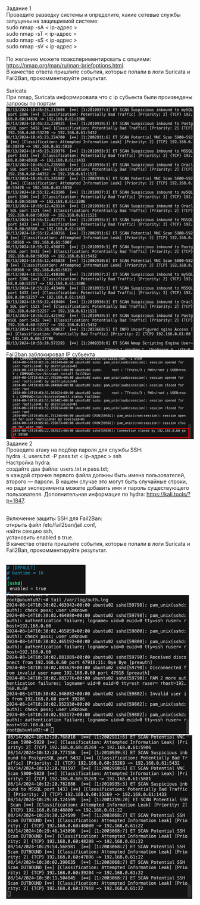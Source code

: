 <br>Задание 1
<br>Проведите разведку системы и определите, какие сетевые службы запущены на защищаемой системе:
<br>sudo nmap -sA < ip-адрес >
<br>sudo nmap -sT < ip-адрес >
<br>sudo nmap -sS < ip-адрес >
<br>sudo nmap -sV < ip-адрес >
<br>
<br>По желанию можете поэкспериментировать с опциями: https://nmap.org/man/ru/man-briefoptions.html.
<br>В качестве ответа пришлите события, которые попали в логи Suricata и Fail2Ban, прокомментируйте результат.
<br>
<br>Suricata
<br>При nmap, Suricata информировала что с ip субьекта были произведены запросы по портам
<br>![Suricata](https://github.com/DmitriyKly/HW_DevOps_Netology/blob/main/%D0%97%D0%B0%D1%89%D0%B8%D1%82%D0%B0%20%D1%81%D0%B5%D1%82%D0%B8/screen/Task1.png)
<br> Fail2ban заблокировал IP субьекта
<br>![fail2ban](https://github.com/DmitriyKly/HW_DevOps_Netology/blob/main/%D0%97%D0%B0%D1%89%D0%B8%D1%82%D0%B0%20%D1%81%D0%B5%D1%82%D0%B8/screen/Task1_1.png)
<br>Задание 2
<br>Проведите атаку на подбор пароля для службы SSH:
<br>hydra -L users.txt -P pass.txt < ip-адрес > ssh
<br>Настройка hydra:
<br>создайте два файла: users.txt и pass.txt;
<br>в каждой строчке первого файла должны быть имена пользователей, второго — пароли. В нашем случае это могут быть случайные строки, но ради эксперимента можете добавить имя и пароль существующего пользователя.
Дополнительная информация по hydra: https://kali.tools/?p=1847.

<br>Включение защиты SSH для Fail2Ban:
<br>открыть файл /etc/fail2ban/jail.conf,
<br>найти секцию ssh,
<br>установить enabled в true.
<br>В качестве ответа пришлите события, которые попали в логи Suricata и Fail2Ban, прокомментируйте результат.

<br>![1](https://github.com/DmitriyKly/HW_DevOps_Netology/blob/main/%D0%97%D0%B0%D1%89%D0%B8%D1%82%D0%B0%20%D1%81%D0%B5%D1%82%D0%B8/screen/Task2_0.png)
<br>![2](https://github.com/DmitriyKly/HW_DevOps_Netology/blob/main/%D0%97%D0%B0%D1%89%D0%B8%D1%82%D0%B0%20%D1%81%D0%B5%D1%82%D0%B8/screen/Task2.png)
<br>![3](https://github.com/DmitriyKly/HW_DevOps_Netology/blob/main/%D0%97%D0%B0%D1%89%D0%B8%D1%82%D0%B0%20%D1%81%D0%B5%D1%82%D0%B8/screen/Task_2_1.png)

